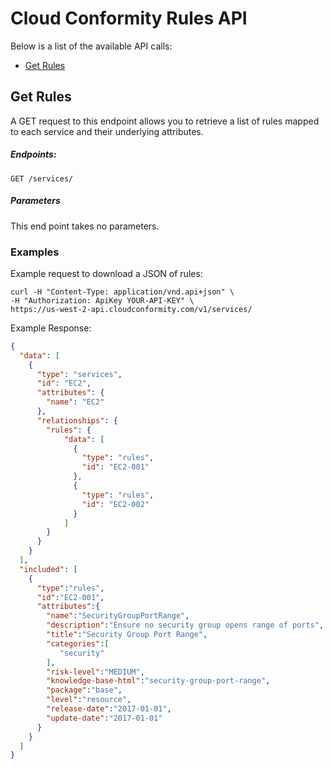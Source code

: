 # Cloud Conformity Rules API

Below is a list of the available API calls:

- [Get Rules](#get-rules)

## Get Rules
A GET request to this endpoint allows you to retrieve a list of rules mapped to each service and their underlying attributes.

##### Endpoints:

`GET /services/`

##### Parameters
This end point takes no parameters.

### Examples
Example request to download a JSON of rules:

```
curl -H "Content-Type: application/vnd.api+json" \
-H "Authorization: ApiKey YOUR-API-KEY" \
https://us-west-2-api.cloudconformity.com/v1/services/
```
Example Response:
```json
{
  "data": [
    {
      "type": "services",
      "id": "EC2",
      "attributes": {
        "name": "EC2"
      },
      "relationships": {
        "rules": {
            "data": [
              {
                "type": "rules",
                "id": "EC2-001"
              },
              {
                "type": "rules",
                "id": "EC2-002"
              }
            ]
        }
      }
    }
  ],    
  "included": [
    {
      "type":"rules",
      "id":"EC2-001",
      "attributes":{
        "name":"SecurityGroupPortRange",
        "description":"Ensure no security group opens range of ports",
        "title":"Security Group Port Range",
        "categories":[
           "security"
        ],
        "risk-level":"MEDIUM",
        "knowledge-base-html":"security-group-port-range",
        "package":"base",
        "level":"resource",
        "release-date":"2017-01-01",
        "update-date":"2017-01-01"
      }
    }
  ]
}
```
